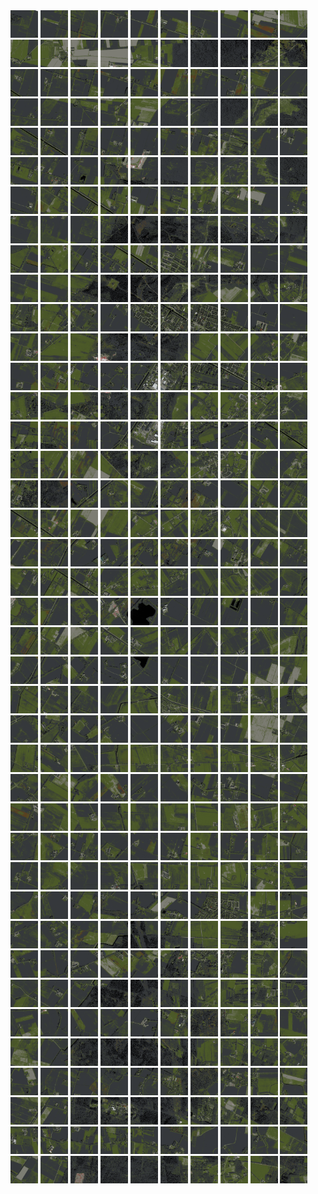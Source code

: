 <html>
<div>
<img src="https://github.com/HakkaTjakka/NL_TILE_MAP/blob/main/18/639/-1049/r.6390.-10490.png" height="44" width="44">
<img src="https://github.com/HakkaTjakka/NL_TILE_MAP/blob/main/18/639/-1049/r.6391.-10490.png" height="44" width="44">
<img src="https://github.com/HakkaTjakka/NL_TILE_MAP/blob/main/18/639/-1049/r.6392.-10490.png" height="44" width="44">
<img src="https://github.com/HakkaTjakka/NL_TILE_MAP/blob/main/18/639/-1049/r.6393.-10490.png" height="44" width="44">
<img src="https://github.com/HakkaTjakka/NL_TILE_MAP/blob/main/18/639/-1049/r.6394.-10490.png" height="44" width="44">
<img src="https://github.com/HakkaTjakka/NL_TILE_MAP/blob/main/18/639/-1049/r.6395.-10490.png" height="44" width="44">
<img src="https://github.com/HakkaTjakka/NL_TILE_MAP/blob/main/18/639/-1049/r.6396.-10490.png" height="44" width="44">
<img src="https://github.com/HakkaTjakka/NL_TILE_MAP/blob/main/18/639/-1049/r.6397.-10490.png" height="44" width="44">
<img src="https://github.com/HakkaTjakka/NL_TILE_MAP/blob/main/18/639/-1049/r.6398.-10490.png" height="44" width="44">
<img src="https://github.com/HakkaTjakka/NL_TILE_MAP/blob/main/18/639/-1049/r.6399.-10490.png" height="44" width="44">
<img src="https://github.com/HakkaTjakka/NL_TILE_MAP/blob/main/18/640/-1049/r.6400.-10490.png" height="44" width="44">
<img src="https://github.com/HakkaTjakka/NL_TILE_MAP/blob/main/18/640/-1049/r.6401.-10490.png" height="44" width="44">
<img src="https://github.com/HakkaTjakka/NL_TILE_MAP/blob/main/18/640/-1049/r.6402.-10490.png" height="44" width="44">
<img src="https://github.com/HakkaTjakka/NL_TILE_MAP/blob/main/18/640/-1049/r.6403.-10490.png" height="44" width="44">
<img src="https://github.com/HakkaTjakka/NL_TILE_MAP/blob/main/18/640/-1049/r.6404.-10490.png" height="44" width="44">
<img src="https://github.com/HakkaTjakka/NL_TILE_MAP/blob/main/18/640/-1049/r.6405.-10490.png" height="44" width="44">
<img src="https://github.com/HakkaTjakka/NL_TILE_MAP/blob/main/18/640/-1049/r.6406.-10490.png" height="44" width="44">
<img src="https://github.com/HakkaTjakka/NL_TILE_MAP/blob/main/18/640/-1049/r.6407.-10490.png" height="44" width="44">
<img src="https://github.com/HakkaTjakka/NL_TILE_MAP/blob/main/18/640/-1049/r.6408.-10490.png" height="44" width="44">
<img src="https://github.com/HakkaTjakka/NL_TILE_MAP/blob/main/18/640/-1049/r.6409.-10490.png" height="44" width="44">
<br>
<img src="https://github.com/HakkaTjakka/NL_TILE_MAP/blob/main/18/639/-1049/r.6390.-10489.png" height="44" width="44">
<img src="https://github.com/HakkaTjakka/NL_TILE_MAP/blob/main/18/639/-1049/r.6391.-10489.png" height="44" width="44">
<img src="https://github.com/HakkaTjakka/NL_TILE_MAP/blob/main/18/639/-1049/r.6392.-10489.png" height="44" width="44">
<img src="https://github.com/HakkaTjakka/NL_TILE_MAP/blob/main/18/639/-1049/r.6393.-10489.png" height="44" width="44">
<img src="https://github.com/HakkaTjakka/NL_TILE_MAP/blob/main/18/639/-1049/r.6394.-10489.png" height="44" width="44">
<img src="https://github.com/HakkaTjakka/NL_TILE_MAP/blob/main/18/639/-1049/r.6395.-10489.png" height="44" width="44">
<img src="https://github.com/HakkaTjakka/NL_TILE_MAP/blob/main/18/639/-1049/r.6396.-10489.png" height="44" width="44">
<img src="https://github.com/HakkaTjakka/NL_TILE_MAP/blob/main/18/639/-1049/r.6397.-10489.png" height="44" width="44">
<img src="https://github.com/HakkaTjakka/NL_TILE_MAP/blob/main/18/639/-1049/r.6398.-10489.png" height="44" width="44">
<img src="https://github.com/HakkaTjakka/NL_TILE_MAP/blob/main/18/639/-1049/r.6399.-10489.png" height="44" width="44">
<img src="https://github.com/HakkaTjakka/NL_TILE_MAP/blob/main/18/640/-1049/r.6400.-10489.png" height="44" width="44">
<img src="https://github.com/HakkaTjakka/NL_TILE_MAP/blob/main/18/640/-1049/r.6401.-10489.png" height="44" width="44">
<img src="https://github.com/HakkaTjakka/NL_TILE_MAP/blob/main/18/640/-1049/r.6402.-10489.png" height="44" width="44">
<img src="https://github.com/HakkaTjakka/NL_TILE_MAP/blob/main/18/640/-1049/r.6403.-10489.png" height="44" width="44">
<img src="https://github.com/HakkaTjakka/NL_TILE_MAP/blob/main/18/640/-1049/r.6404.-10489.png" height="44" width="44">
<img src="https://github.com/HakkaTjakka/NL_TILE_MAP/blob/main/18/640/-1049/r.6405.-10489.png" height="44" width="44">
<img src="https://github.com/HakkaTjakka/NL_TILE_MAP/blob/main/18/640/-1049/r.6406.-10489.png" height="44" width="44">
<img src="https://github.com/HakkaTjakka/NL_TILE_MAP/blob/main/18/640/-1049/r.6407.-10489.png" height="44" width="44">
<img src="https://github.com/HakkaTjakka/NL_TILE_MAP/blob/main/18/640/-1049/r.6408.-10489.png" height="44" width="44">
<img src="https://github.com/HakkaTjakka/NL_TILE_MAP/blob/main/18/640/-1049/r.6409.-10489.png" height="44" width="44">
<br>
<img src="https://github.com/HakkaTjakka/NL_TILE_MAP/blob/main/18/639/-1049/r.6390.-10488.png" height="44" width="44">
<img src="https://github.com/HakkaTjakka/NL_TILE_MAP/blob/main/18/639/-1049/r.6391.-10488.png" height="44" width="44">
<img src="https://github.com/HakkaTjakka/NL_TILE_MAP/blob/main/18/639/-1049/r.6392.-10488.png" height="44" width="44">
<img src="https://github.com/HakkaTjakka/NL_TILE_MAP/blob/main/18/639/-1049/r.6393.-10488.png" height="44" width="44">
<img src="https://github.com/HakkaTjakka/NL_TILE_MAP/blob/main/18/639/-1049/r.6394.-10488.png" height="44" width="44">
<img src="https://github.com/HakkaTjakka/NL_TILE_MAP/blob/main/18/639/-1049/r.6395.-10488.png" height="44" width="44">
<img src="https://github.com/HakkaTjakka/NL_TILE_MAP/blob/main/18/639/-1049/r.6396.-10488.png" height="44" width="44">
<img src="https://github.com/HakkaTjakka/NL_TILE_MAP/blob/main/18/639/-1049/r.6397.-10488.png" height="44" width="44">
<img src="https://github.com/HakkaTjakka/NL_TILE_MAP/blob/main/18/639/-1049/r.6398.-10488.png" height="44" width="44">
<img src="https://github.com/HakkaTjakka/NL_TILE_MAP/blob/main/18/639/-1049/r.6399.-10488.png" height="44" width="44">
<img src="https://github.com/HakkaTjakka/NL_TILE_MAP/blob/main/18/640/-1049/r.6400.-10488.png" height="44" width="44">
<img src="https://github.com/HakkaTjakka/NL_TILE_MAP/blob/main/18/640/-1049/r.6401.-10488.png" height="44" width="44">
<img src="https://github.com/HakkaTjakka/NL_TILE_MAP/blob/main/18/640/-1049/r.6402.-10488.png" height="44" width="44">
<img src="https://github.com/HakkaTjakka/NL_TILE_MAP/blob/main/18/640/-1049/r.6403.-10488.png" height="44" width="44">
<img src="https://github.com/HakkaTjakka/NL_TILE_MAP/blob/main/18/640/-1049/r.6404.-10488.png" height="44" width="44">
<img src="https://github.com/HakkaTjakka/NL_TILE_MAP/blob/main/18/640/-1049/r.6405.-10488.png" height="44" width="44">
<img src="https://github.com/HakkaTjakka/NL_TILE_MAP/blob/main/18/640/-1049/r.6406.-10488.png" height="44" width="44">
<img src="https://github.com/HakkaTjakka/NL_TILE_MAP/blob/main/18/640/-1049/r.6407.-10488.png" height="44" width="44">
<img src="https://github.com/HakkaTjakka/NL_TILE_MAP/blob/main/18/640/-1049/r.6408.-10488.png" height="44" width="44">
<img src="https://github.com/HakkaTjakka/NL_TILE_MAP/blob/main/18/640/-1049/r.6409.-10488.png" height="44" width="44">
<br>
<img src="https://github.com/HakkaTjakka/NL_TILE_MAP/blob/main/18/639/-1049/r.6390.-10487.png" height="44" width="44">
<img src="https://github.com/HakkaTjakka/NL_TILE_MAP/blob/main/18/639/-1049/r.6391.-10487.png" height="44" width="44">
<img src="https://github.com/HakkaTjakka/NL_TILE_MAP/blob/main/18/639/-1049/r.6392.-10487.png" height="44" width="44">
<img src="https://github.com/HakkaTjakka/NL_TILE_MAP/blob/main/18/639/-1049/r.6393.-10487.png" height="44" width="44">
<img src="https://github.com/HakkaTjakka/NL_TILE_MAP/blob/main/18/639/-1049/r.6394.-10487.png" height="44" width="44">
<img src="https://github.com/HakkaTjakka/NL_TILE_MAP/blob/main/18/639/-1049/r.6395.-10487.png" height="44" width="44">
<img src="https://github.com/HakkaTjakka/NL_TILE_MAP/blob/main/18/639/-1049/r.6396.-10487.png" height="44" width="44">
<img src="https://github.com/HakkaTjakka/NL_TILE_MAP/blob/main/18/639/-1049/r.6397.-10487.png" height="44" width="44">
<img src="https://github.com/HakkaTjakka/NL_TILE_MAP/blob/main/18/639/-1049/r.6398.-10487.png" height="44" width="44">
<img src="https://github.com/HakkaTjakka/NL_TILE_MAP/blob/main/18/639/-1049/r.6399.-10487.png" height="44" width="44">
<img src="https://github.com/HakkaTjakka/NL_TILE_MAP/blob/main/18/640/-1049/r.6400.-10487.png" height="44" width="44">
<img src="https://github.com/HakkaTjakka/NL_TILE_MAP/blob/main/18/640/-1049/r.6401.-10487.png" height="44" width="44">
<img src="https://github.com/HakkaTjakka/NL_TILE_MAP/blob/main/18/640/-1049/r.6402.-10487.png" height="44" width="44">
<img src="https://github.com/HakkaTjakka/NL_TILE_MAP/blob/main/18/640/-1049/r.6403.-10487.png" height="44" width="44">
<img src="https://github.com/HakkaTjakka/NL_TILE_MAP/blob/main/18/640/-1049/r.6404.-10487.png" height="44" width="44">
<img src="https://github.com/HakkaTjakka/NL_TILE_MAP/blob/main/18/640/-1049/r.6405.-10487.png" height="44" width="44">
<img src="https://github.com/HakkaTjakka/NL_TILE_MAP/blob/main/18/640/-1049/r.6406.-10487.png" height="44" width="44">
<img src="https://github.com/HakkaTjakka/NL_TILE_MAP/blob/main/18/640/-1049/r.6407.-10487.png" height="44" width="44">
<img src="https://github.com/HakkaTjakka/NL_TILE_MAP/blob/main/18/640/-1049/r.6408.-10487.png" height="44" width="44">
<img src="https://github.com/HakkaTjakka/NL_TILE_MAP/blob/main/18/640/-1049/r.6409.-10487.png" height="44" width="44">
<br>
<img src="https://github.com/HakkaTjakka/NL_TILE_MAP/blob/main/18/639/-1049/r.6390.-10486.png" height="44" width="44">
<img src="https://github.com/HakkaTjakka/NL_TILE_MAP/blob/main/18/639/-1049/r.6391.-10486.png" height="44" width="44">
<img src="https://github.com/HakkaTjakka/NL_TILE_MAP/blob/main/18/639/-1049/r.6392.-10486.png" height="44" width="44">
<img src="https://github.com/HakkaTjakka/NL_TILE_MAP/blob/main/18/639/-1049/r.6393.-10486.png" height="44" width="44">
<img src="https://github.com/HakkaTjakka/NL_TILE_MAP/blob/main/18/639/-1049/r.6394.-10486.png" height="44" width="44">
<img src="https://github.com/HakkaTjakka/NL_TILE_MAP/blob/main/18/639/-1049/r.6395.-10486.png" height="44" width="44">
<img src="https://github.com/HakkaTjakka/NL_TILE_MAP/blob/main/18/639/-1049/r.6396.-10486.png" height="44" width="44">
<img src="https://github.com/HakkaTjakka/NL_TILE_MAP/blob/main/18/639/-1049/r.6397.-10486.png" height="44" width="44">
<img src="https://github.com/HakkaTjakka/NL_TILE_MAP/blob/main/18/639/-1049/r.6398.-10486.png" height="44" width="44">
<img src="https://github.com/HakkaTjakka/NL_TILE_MAP/blob/main/18/639/-1049/r.6399.-10486.png" height="44" width="44">
<img src="https://github.com/HakkaTjakka/NL_TILE_MAP/blob/main/18/640/-1049/r.6400.-10486.png" height="44" width="44">
<img src="https://github.com/HakkaTjakka/NL_TILE_MAP/blob/main/18/640/-1049/r.6401.-10486.png" height="44" width="44">
<img src="https://github.com/HakkaTjakka/NL_TILE_MAP/blob/main/18/640/-1049/r.6402.-10486.png" height="44" width="44">
<img src="https://github.com/HakkaTjakka/NL_TILE_MAP/blob/main/18/640/-1049/r.6403.-10486.png" height="44" width="44">
<img src="https://github.com/HakkaTjakka/NL_TILE_MAP/blob/main/18/640/-1049/r.6404.-10486.png" height="44" width="44">
<img src="https://github.com/HakkaTjakka/NL_TILE_MAP/blob/main/18/640/-1049/r.6405.-10486.png" height="44" width="44">
<img src="https://github.com/HakkaTjakka/NL_TILE_MAP/blob/main/18/640/-1049/r.6406.-10486.png" height="44" width="44">
<img src="https://github.com/HakkaTjakka/NL_TILE_MAP/blob/main/18/640/-1049/r.6407.-10486.png" height="44" width="44">
<img src="https://github.com/HakkaTjakka/NL_TILE_MAP/blob/main/18/640/-1049/r.6408.-10486.png" height="44" width="44">
<img src="https://github.com/HakkaTjakka/NL_TILE_MAP/blob/main/18/640/-1049/r.6409.-10486.png" height="44" width="44">
<br>
<img src="https://github.com/HakkaTjakka/NL_TILE_MAP/blob/main/18/639/-1049/r.6390.-10485.png" height="44" width="44">
<img src="https://github.com/HakkaTjakka/NL_TILE_MAP/blob/main/18/639/-1049/r.6391.-10485.png" height="44" width="44">
<img src="https://github.com/HakkaTjakka/NL_TILE_MAP/blob/main/18/639/-1049/r.6392.-10485.png" height="44" width="44">
<img src="https://github.com/HakkaTjakka/NL_TILE_MAP/blob/main/18/639/-1049/r.6393.-10485.png" height="44" width="44">
<img src="https://github.com/HakkaTjakka/NL_TILE_MAP/blob/main/18/639/-1049/r.6394.-10485.png" height="44" width="44">
<img src="https://github.com/HakkaTjakka/NL_TILE_MAP/blob/main/18/639/-1049/r.6395.-10485.png" height="44" width="44">
<img src="https://github.com/HakkaTjakka/NL_TILE_MAP/blob/main/18/639/-1049/r.6396.-10485.png" height="44" width="44">
<img src="https://github.com/HakkaTjakka/NL_TILE_MAP/blob/main/18/639/-1049/r.6397.-10485.png" height="44" width="44">
<img src="https://github.com/HakkaTjakka/NL_TILE_MAP/blob/main/18/639/-1049/r.6398.-10485.png" height="44" width="44">
<img src="https://github.com/HakkaTjakka/NL_TILE_MAP/blob/main/18/639/-1049/r.6399.-10485.png" height="44" width="44">
<img src="https://github.com/HakkaTjakka/NL_TILE_MAP/blob/main/18/640/-1049/r.6400.-10485.png" height="44" width="44">
<img src="https://github.com/HakkaTjakka/NL_TILE_MAP/blob/main/18/640/-1049/r.6401.-10485.png" height="44" width="44">
<img src="https://github.com/HakkaTjakka/NL_TILE_MAP/blob/main/18/640/-1049/r.6402.-10485.png" height="44" width="44">
<img src="https://github.com/HakkaTjakka/NL_TILE_MAP/blob/main/18/640/-1049/r.6403.-10485.png" height="44" width="44">
<img src="https://github.com/HakkaTjakka/NL_TILE_MAP/blob/main/18/640/-1049/r.6404.-10485.png" height="44" width="44">
<img src="https://github.com/HakkaTjakka/NL_TILE_MAP/blob/main/18/640/-1049/r.6405.-10485.png" height="44" width="44">
<img src="https://github.com/HakkaTjakka/NL_TILE_MAP/blob/main/18/640/-1049/r.6406.-10485.png" height="44" width="44">
<img src="https://github.com/HakkaTjakka/NL_TILE_MAP/blob/main/18/640/-1049/r.6407.-10485.png" height="44" width="44">
<img src="https://github.com/HakkaTjakka/NL_TILE_MAP/blob/main/18/640/-1049/r.6408.-10485.png" height="44" width="44">
<img src="https://github.com/HakkaTjakka/NL_TILE_MAP/blob/main/18/640/-1049/r.6409.-10485.png" height="44" width="44">
<br>
<img src="https://github.com/HakkaTjakka/NL_TILE_MAP/blob/main/18/639/-1049/r.6390.-10484.png" height="44" width="44">
<img src="https://github.com/HakkaTjakka/NL_TILE_MAP/blob/main/18/639/-1049/r.6391.-10484.png" height="44" width="44">
<img src="https://github.com/HakkaTjakka/NL_TILE_MAP/blob/main/18/639/-1049/r.6392.-10484.png" height="44" width="44">
<img src="https://github.com/HakkaTjakka/NL_TILE_MAP/blob/main/18/639/-1049/r.6393.-10484.png" height="44" width="44">
<img src="https://github.com/HakkaTjakka/NL_TILE_MAP/blob/main/18/639/-1049/r.6394.-10484.png" height="44" width="44">
<img src="https://github.com/HakkaTjakka/NL_TILE_MAP/blob/main/18/639/-1049/r.6395.-10484.png" height="44" width="44">
<img src="https://github.com/HakkaTjakka/NL_TILE_MAP/blob/main/18/639/-1049/r.6396.-10484.png" height="44" width="44">
<img src="https://github.com/HakkaTjakka/NL_TILE_MAP/blob/main/18/639/-1049/r.6397.-10484.png" height="44" width="44">
<img src="https://github.com/HakkaTjakka/NL_TILE_MAP/blob/main/18/639/-1049/r.6398.-10484.png" height="44" width="44">
<img src="https://github.com/HakkaTjakka/NL_TILE_MAP/blob/main/18/639/-1049/r.6399.-10484.png" height="44" width="44">
<img src="https://github.com/HakkaTjakka/NL_TILE_MAP/blob/main/18/640/-1049/r.6400.-10484.png" height="44" width="44">
<img src="https://github.com/HakkaTjakka/NL_TILE_MAP/blob/main/18/640/-1049/r.6401.-10484.png" height="44" width="44">
<img src="https://github.com/HakkaTjakka/NL_TILE_MAP/blob/main/18/640/-1049/r.6402.-10484.png" height="44" width="44">
<img src="https://github.com/HakkaTjakka/NL_TILE_MAP/blob/main/18/640/-1049/r.6403.-10484.png" height="44" width="44">
<img src="https://github.com/HakkaTjakka/NL_TILE_MAP/blob/main/18/640/-1049/r.6404.-10484.png" height="44" width="44">
<img src="https://github.com/HakkaTjakka/NL_TILE_MAP/blob/main/18/640/-1049/r.6405.-10484.png" height="44" width="44">
<img src="https://github.com/HakkaTjakka/NL_TILE_MAP/blob/main/18/640/-1049/r.6406.-10484.png" height="44" width="44">
<img src="https://github.com/HakkaTjakka/NL_TILE_MAP/blob/main/18/640/-1049/r.6407.-10484.png" height="44" width="44">
<img src="https://github.com/HakkaTjakka/NL_TILE_MAP/blob/main/18/640/-1049/r.6408.-10484.png" height="44" width="44">
<img src="https://github.com/HakkaTjakka/NL_TILE_MAP/blob/main/18/640/-1049/r.6409.-10484.png" height="44" width="44">
<br>
<img src="https://github.com/HakkaTjakka/NL_TILE_MAP/blob/main/18/639/-1049/r.6390.-10483.png" height="44" width="44">
<img src="https://github.com/HakkaTjakka/NL_TILE_MAP/blob/main/18/639/-1049/r.6391.-10483.png" height="44" width="44">
<img src="https://github.com/HakkaTjakka/NL_TILE_MAP/blob/main/18/639/-1049/r.6392.-10483.png" height="44" width="44">
<img src="https://github.com/HakkaTjakka/NL_TILE_MAP/blob/main/18/639/-1049/r.6393.-10483.png" height="44" width="44">
<img src="https://github.com/HakkaTjakka/NL_TILE_MAP/blob/main/18/639/-1049/r.6394.-10483.png" height="44" width="44">
<img src="https://github.com/HakkaTjakka/NL_TILE_MAP/blob/main/18/639/-1049/r.6395.-10483.png" height="44" width="44">
<img src="https://github.com/HakkaTjakka/NL_TILE_MAP/blob/main/18/639/-1049/r.6396.-10483.png" height="44" width="44">
<img src="https://github.com/HakkaTjakka/NL_TILE_MAP/blob/main/18/639/-1049/r.6397.-10483.png" height="44" width="44">
<img src="https://github.com/HakkaTjakka/NL_TILE_MAP/blob/main/18/639/-1049/r.6398.-10483.png" height="44" width="44">
<img src="https://github.com/HakkaTjakka/NL_TILE_MAP/blob/main/18/639/-1049/r.6399.-10483.png" height="44" width="44">
<img src="https://github.com/HakkaTjakka/NL_TILE_MAP/blob/main/18/640/-1049/r.6400.-10483.png" height="44" width="44">
<img src="https://github.com/HakkaTjakka/NL_TILE_MAP/blob/main/18/640/-1049/r.6401.-10483.png" height="44" width="44">
<img src="https://github.com/HakkaTjakka/NL_TILE_MAP/blob/main/18/640/-1049/r.6402.-10483.png" height="44" width="44">
<img src="https://github.com/HakkaTjakka/NL_TILE_MAP/blob/main/18/640/-1049/r.6403.-10483.png" height="44" width="44">
<img src="https://github.com/HakkaTjakka/NL_TILE_MAP/blob/main/18/640/-1049/r.6404.-10483.png" height="44" width="44">
<img src="https://github.com/HakkaTjakka/NL_TILE_MAP/blob/main/18/640/-1049/r.6405.-10483.png" height="44" width="44">
<img src="https://github.com/HakkaTjakka/NL_TILE_MAP/blob/main/18/640/-1049/r.6406.-10483.png" height="44" width="44">
<img src="https://github.com/HakkaTjakka/NL_TILE_MAP/blob/main/18/640/-1049/r.6407.-10483.png" height="44" width="44">
<img src="https://github.com/HakkaTjakka/NL_TILE_MAP/blob/main/18/640/-1049/r.6408.-10483.png" height="44" width="44">
<img src="https://github.com/HakkaTjakka/NL_TILE_MAP/blob/main/18/640/-1049/r.6409.-10483.png" height="44" width="44">
<br>
<img src="https://github.com/HakkaTjakka/NL_TILE_MAP/blob/main/18/639/-1049/r.6390.-10482.png" height="44" width="44">
<img src="https://github.com/HakkaTjakka/NL_TILE_MAP/blob/main/18/639/-1049/r.6391.-10482.png" height="44" width="44">
<img src="https://github.com/HakkaTjakka/NL_TILE_MAP/blob/main/18/639/-1049/r.6392.-10482.png" height="44" width="44">
<img src="https://github.com/HakkaTjakka/NL_TILE_MAP/blob/main/18/639/-1049/r.6393.-10482.png" height="44" width="44">
<img src="https://github.com/HakkaTjakka/NL_TILE_MAP/blob/main/18/639/-1049/r.6394.-10482.png" height="44" width="44">
<img src="https://github.com/HakkaTjakka/NL_TILE_MAP/blob/main/18/639/-1049/r.6395.-10482.png" height="44" width="44">
<img src="https://github.com/HakkaTjakka/NL_TILE_MAP/blob/main/18/639/-1049/r.6396.-10482.png" height="44" width="44">
<img src="https://github.com/HakkaTjakka/NL_TILE_MAP/blob/main/18/639/-1049/r.6397.-10482.png" height="44" width="44">
<img src="https://github.com/HakkaTjakka/NL_TILE_MAP/blob/main/18/639/-1049/r.6398.-10482.png" height="44" width="44">
<img src="https://github.com/HakkaTjakka/NL_TILE_MAP/blob/main/18/639/-1049/r.6399.-10482.png" height="44" width="44">
<img src="https://github.com/HakkaTjakka/NL_TILE_MAP/blob/main/18/640/-1049/r.6400.-10482.png" height="44" width="44">
<img src="https://github.com/HakkaTjakka/NL_TILE_MAP/blob/main/18/640/-1049/r.6401.-10482.png" height="44" width="44">
<img src="https://github.com/HakkaTjakka/NL_TILE_MAP/blob/main/18/640/-1049/r.6402.-10482.png" height="44" width="44">
<img src="https://github.com/HakkaTjakka/NL_TILE_MAP/blob/main/18/640/-1049/r.6403.-10482.png" height="44" width="44">
<img src="https://github.com/HakkaTjakka/NL_TILE_MAP/blob/main/18/640/-1049/r.6404.-10482.png" height="44" width="44">
<img src="https://github.com/HakkaTjakka/NL_TILE_MAP/blob/main/18/640/-1049/r.6405.-10482.png" height="44" width="44">
<img src="https://github.com/HakkaTjakka/NL_TILE_MAP/blob/main/18/640/-1049/r.6406.-10482.png" height="44" width="44">
<img src="https://github.com/HakkaTjakka/NL_TILE_MAP/blob/main/18/640/-1049/r.6407.-10482.png" height="44" width="44">
<img src="https://github.com/HakkaTjakka/NL_TILE_MAP/blob/main/18/640/-1049/r.6408.-10482.png" height="44" width="44">
<img src="https://github.com/HakkaTjakka/NL_TILE_MAP/blob/main/18/640/-1049/r.6409.-10482.png" height="44" width="44">
<br>
<img src="https://github.com/HakkaTjakka/NL_TILE_MAP/blob/main/18/639/-1049/r.6390.-10481.png" height="44" width="44">
<img src="https://github.com/HakkaTjakka/NL_TILE_MAP/blob/main/18/639/-1049/r.6391.-10481.png" height="44" width="44">
<img src="https://github.com/HakkaTjakka/NL_TILE_MAP/blob/main/18/639/-1049/r.6392.-10481.png" height="44" width="44">
<img src="https://github.com/HakkaTjakka/NL_TILE_MAP/blob/main/18/639/-1049/r.6393.-10481.png" height="44" width="44">
<img src="https://github.com/HakkaTjakka/NL_TILE_MAP/blob/main/18/639/-1049/r.6394.-10481.png" height="44" width="44">
<img src="https://github.com/HakkaTjakka/NL_TILE_MAP/blob/main/18/639/-1049/r.6395.-10481.png" height="44" width="44">
<img src="https://github.com/HakkaTjakka/NL_TILE_MAP/blob/main/18/639/-1049/r.6396.-10481.png" height="44" width="44">
<img src="https://github.com/HakkaTjakka/NL_TILE_MAP/blob/main/18/639/-1049/r.6397.-10481.png" height="44" width="44">
<img src="https://github.com/HakkaTjakka/NL_TILE_MAP/blob/main/18/639/-1049/r.6398.-10481.png" height="44" width="44">
<img src="https://github.com/HakkaTjakka/NL_TILE_MAP/blob/main/18/639/-1049/r.6399.-10481.png" height="44" width="44">
<img src="https://github.com/HakkaTjakka/NL_TILE_MAP/blob/main/18/640/-1049/r.6400.-10481.png" height="44" width="44">
<img src="https://github.com/HakkaTjakka/NL_TILE_MAP/blob/main/18/640/-1049/r.6401.-10481.png" height="44" width="44">
<img src="https://github.com/HakkaTjakka/NL_TILE_MAP/blob/main/18/640/-1049/r.6402.-10481.png" height="44" width="44">
<img src="https://github.com/HakkaTjakka/NL_TILE_MAP/blob/main/18/640/-1049/r.6403.-10481.png" height="44" width="44">
<img src="https://github.com/HakkaTjakka/NL_TILE_MAP/blob/main/18/640/-1049/r.6404.-10481.png" height="44" width="44">
<img src="https://github.com/HakkaTjakka/NL_TILE_MAP/blob/main/18/640/-1049/r.6405.-10481.png" height="44" width="44">
<img src="https://github.com/HakkaTjakka/NL_TILE_MAP/blob/main/18/640/-1049/r.6406.-10481.png" height="44" width="44">
<img src="https://github.com/HakkaTjakka/NL_TILE_MAP/blob/main/18/640/-1049/r.6407.-10481.png" height="44" width="44">
<img src="https://github.com/HakkaTjakka/NL_TILE_MAP/blob/main/18/640/-1049/r.6408.-10481.png" height="44" width="44">
<img src="https://github.com/HakkaTjakka/NL_TILE_MAP/blob/main/18/640/-1049/r.6409.-10481.png" height="44" width="44">
<br>
<img src="https://github.com/HakkaTjakka/NL_TILE_MAP/blob/main/18/639/-1048/r.6390.-10480.png" height="44" width="44">
<img src="https://github.com/HakkaTjakka/NL_TILE_MAP/blob/main/18/639/-1048/r.6391.-10480.png" height="44" width="44">
<img src="https://github.com/HakkaTjakka/NL_TILE_MAP/blob/main/18/639/-1048/r.6392.-10480.png" height="44" width="44">
<img src="https://github.com/HakkaTjakka/NL_TILE_MAP/blob/main/18/639/-1048/r.6393.-10480.png" height="44" width="44">
<img src="https://github.com/HakkaTjakka/NL_TILE_MAP/blob/main/18/639/-1048/r.6394.-10480.png" height="44" width="44">
<img src="https://github.com/HakkaTjakka/NL_TILE_MAP/blob/main/18/639/-1048/r.6395.-10480.png" height="44" width="44">
<img src="https://github.com/HakkaTjakka/NL_TILE_MAP/blob/main/18/639/-1048/r.6396.-10480.png" height="44" width="44">
<img src="https://github.com/HakkaTjakka/NL_TILE_MAP/blob/main/18/639/-1048/r.6397.-10480.png" height="44" width="44">
<img src="https://github.com/HakkaTjakka/NL_TILE_MAP/blob/main/18/639/-1048/r.6398.-10480.png" height="44" width="44">
<img src="https://github.com/HakkaTjakka/NL_TILE_MAP/blob/main/18/639/-1048/r.6399.-10480.png" height="44" width="44">
<img src="https://github.com/HakkaTjakka/NL_TILE_MAP/blob/main/18/640/-1048/r.6400.-10480.png" height="44" width="44">
<img src="https://github.com/HakkaTjakka/NL_TILE_MAP/blob/main/18/640/-1048/r.6401.-10480.png" height="44" width="44">
<img src="https://github.com/HakkaTjakka/NL_TILE_MAP/blob/main/18/640/-1048/r.6402.-10480.png" height="44" width="44">
<img src="https://github.com/HakkaTjakka/NL_TILE_MAP/blob/main/18/640/-1048/r.6403.-10480.png" height="44" width="44">
<img src="https://github.com/HakkaTjakka/NL_TILE_MAP/blob/main/18/640/-1048/r.6404.-10480.png" height="44" width="44">
<img src="https://github.com/HakkaTjakka/NL_TILE_MAP/blob/main/18/640/-1048/r.6405.-10480.png" height="44" width="44">
<img src="https://github.com/HakkaTjakka/NL_TILE_MAP/blob/main/18/640/-1048/r.6406.-10480.png" height="44" width="44">
<img src="https://github.com/HakkaTjakka/NL_TILE_MAP/blob/main/18/640/-1048/r.6407.-10480.png" height="44" width="44">
<img src="https://github.com/HakkaTjakka/NL_TILE_MAP/blob/main/18/640/-1048/r.6408.-10480.png" height="44" width="44">
<img src="https://github.com/HakkaTjakka/NL_TILE_MAP/blob/main/18/640/-1048/r.6409.-10480.png" height="44" width="44">
<br>
<img src="https://github.com/HakkaTjakka/NL_TILE_MAP/blob/main/18/639/-1048/r.6390.-10479.png" height="44" width="44">
<img src="https://github.com/HakkaTjakka/NL_TILE_MAP/blob/main/18/639/-1048/r.6391.-10479.png" height="44" width="44">
<img src="https://github.com/HakkaTjakka/NL_TILE_MAP/blob/main/18/639/-1048/r.6392.-10479.png" height="44" width="44">
<img src="https://github.com/HakkaTjakka/NL_TILE_MAP/blob/main/18/639/-1048/r.6393.-10479.png" height="44" width="44">
<img src="https://github.com/HakkaTjakka/NL_TILE_MAP/blob/main/18/639/-1048/r.6394.-10479.png" height="44" width="44">
<img src="https://github.com/HakkaTjakka/NL_TILE_MAP/blob/main/18/639/-1048/r.6395.-10479.png" height="44" width="44">
<img src="https://github.com/HakkaTjakka/NL_TILE_MAP/blob/main/18/639/-1048/r.6396.-10479.png" height="44" width="44">
<img src="https://github.com/HakkaTjakka/NL_TILE_MAP/blob/main/18/639/-1048/r.6397.-10479.png" height="44" width="44">
<img src="https://github.com/HakkaTjakka/NL_TILE_MAP/blob/main/18/639/-1048/r.6398.-10479.png" height="44" width="44">
<img src="https://github.com/HakkaTjakka/NL_TILE_MAP/blob/main/18/639/-1048/r.6399.-10479.png" height="44" width="44">
<img src="https://github.com/HakkaTjakka/NL_TILE_MAP/blob/main/18/640/-1048/r.6400.-10479.png" height="44" width="44">
<img src="https://github.com/HakkaTjakka/NL_TILE_MAP/blob/main/18/640/-1048/r.6401.-10479.png" height="44" width="44">
<img src="https://github.com/HakkaTjakka/NL_TILE_MAP/blob/main/18/640/-1048/r.6402.-10479.png" height="44" width="44">
<img src="https://github.com/HakkaTjakka/NL_TILE_MAP/blob/main/18/640/-1048/r.6403.-10479.png" height="44" width="44">
<img src="https://github.com/HakkaTjakka/NL_TILE_MAP/blob/main/18/640/-1048/r.6404.-10479.png" height="44" width="44">
<img src="https://github.com/HakkaTjakka/NL_TILE_MAP/blob/main/18/640/-1048/r.6405.-10479.png" height="44" width="44">
<img src="https://github.com/HakkaTjakka/NL_TILE_MAP/blob/main/18/640/-1048/r.6406.-10479.png" height="44" width="44">
<img src="https://github.com/HakkaTjakka/NL_TILE_MAP/blob/main/18/640/-1048/r.6407.-10479.png" height="44" width="44">
<img src="https://github.com/HakkaTjakka/NL_TILE_MAP/blob/main/18/640/-1048/r.6408.-10479.png" height="44" width="44">
<img src="https://github.com/HakkaTjakka/NL_TILE_MAP/blob/main/18/640/-1048/r.6409.-10479.png" height="44" width="44">
<br>
<img src="https://github.com/HakkaTjakka/NL_TILE_MAP/blob/main/18/639/-1048/r.6390.-10478.png" height="44" width="44">
<img src="https://github.com/HakkaTjakka/NL_TILE_MAP/blob/main/18/639/-1048/r.6391.-10478.png" height="44" width="44">
<img src="https://github.com/HakkaTjakka/NL_TILE_MAP/blob/main/18/639/-1048/r.6392.-10478.png" height="44" width="44">
<img src="https://github.com/HakkaTjakka/NL_TILE_MAP/blob/main/18/639/-1048/r.6393.-10478.png" height="44" width="44">
<img src="https://github.com/HakkaTjakka/NL_TILE_MAP/blob/main/18/639/-1048/r.6394.-10478.png" height="44" width="44">
<img src="https://github.com/HakkaTjakka/NL_TILE_MAP/blob/main/18/639/-1048/r.6395.-10478.png" height="44" width="44">
<img src="https://github.com/HakkaTjakka/NL_TILE_MAP/blob/main/18/639/-1048/r.6396.-10478.png" height="44" width="44">
<img src="https://github.com/HakkaTjakka/NL_TILE_MAP/blob/main/18/639/-1048/r.6397.-10478.png" height="44" width="44">
<img src="https://github.com/HakkaTjakka/NL_TILE_MAP/blob/main/18/639/-1048/r.6398.-10478.png" height="44" width="44">
<img src="https://github.com/HakkaTjakka/NL_TILE_MAP/blob/main/18/639/-1048/r.6399.-10478.png" height="44" width="44">
<img src="https://github.com/HakkaTjakka/NL_TILE_MAP/blob/main/18/640/-1048/r.6400.-10478.png" height="44" width="44">
<img src="https://github.com/HakkaTjakka/NL_TILE_MAP/blob/main/18/640/-1048/r.6401.-10478.png" height="44" width="44">
<img src="https://github.com/HakkaTjakka/NL_TILE_MAP/blob/main/18/640/-1048/r.6402.-10478.png" height="44" width="44">
<img src="https://github.com/HakkaTjakka/NL_TILE_MAP/blob/main/18/640/-1048/r.6403.-10478.png" height="44" width="44">
<img src="https://github.com/HakkaTjakka/NL_TILE_MAP/blob/main/18/640/-1048/r.6404.-10478.png" height="44" width="44">
<img src="https://github.com/HakkaTjakka/NL_TILE_MAP/blob/main/18/640/-1048/r.6405.-10478.png" height="44" width="44">
<img src="https://github.com/HakkaTjakka/NL_TILE_MAP/blob/main/18/640/-1048/r.6406.-10478.png" height="44" width="44">
<img src="https://github.com/HakkaTjakka/NL_TILE_MAP/blob/main/18/640/-1048/r.6407.-10478.png" height="44" width="44">
<img src="https://github.com/HakkaTjakka/NL_TILE_MAP/blob/main/18/640/-1048/r.6408.-10478.png" height="44" width="44">
<img src="https://github.com/HakkaTjakka/NL_TILE_MAP/blob/main/18/640/-1048/r.6409.-10478.png" height="44" width="44">
<br>
<img src="https://github.com/HakkaTjakka/NL_TILE_MAP/blob/main/18/639/-1048/r.6390.-10477.png" height="44" width="44">
<img src="https://github.com/HakkaTjakka/NL_TILE_MAP/blob/main/18/639/-1048/r.6391.-10477.png" height="44" width="44">
<img src="https://github.com/HakkaTjakka/NL_TILE_MAP/blob/main/18/639/-1048/r.6392.-10477.png" height="44" width="44">
<img src="https://github.com/HakkaTjakka/NL_TILE_MAP/blob/main/18/639/-1048/r.6393.-10477.png" height="44" width="44">
<img src="https://github.com/HakkaTjakka/NL_TILE_MAP/blob/main/18/639/-1048/r.6394.-10477.png" height="44" width="44">
<img src="https://github.com/HakkaTjakka/NL_TILE_MAP/blob/main/18/639/-1048/r.6395.-10477.png" height="44" width="44">
<img src="https://github.com/HakkaTjakka/NL_TILE_MAP/blob/main/18/639/-1048/r.6396.-10477.png" height="44" width="44">
<img src="https://github.com/HakkaTjakka/NL_TILE_MAP/blob/main/18/639/-1048/r.6397.-10477.png" height="44" width="44">
<img src="https://github.com/HakkaTjakka/NL_TILE_MAP/blob/main/18/639/-1048/r.6398.-10477.png" height="44" width="44">
<img src="https://github.com/HakkaTjakka/NL_TILE_MAP/blob/main/18/639/-1048/r.6399.-10477.png" height="44" width="44">
<img src="https://github.com/HakkaTjakka/NL_TILE_MAP/blob/main/18/640/-1048/r.6400.-10477.png" height="44" width="44">
<img src="https://github.com/HakkaTjakka/NL_TILE_MAP/blob/main/18/640/-1048/r.6401.-10477.png" height="44" width="44">
<img src="https://github.com/HakkaTjakka/NL_TILE_MAP/blob/main/18/640/-1048/r.6402.-10477.png" height="44" width="44">
<img src="https://github.com/HakkaTjakka/NL_TILE_MAP/blob/main/18/640/-1048/r.6403.-10477.png" height="44" width="44">
<img src="https://github.com/HakkaTjakka/NL_TILE_MAP/blob/main/18/640/-1048/r.6404.-10477.png" height="44" width="44">
<img src="https://github.com/HakkaTjakka/NL_TILE_MAP/blob/main/18/640/-1048/r.6405.-10477.png" height="44" width="44">
<img src="https://github.com/HakkaTjakka/NL_TILE_MAP/blob/main/18/640/-1048/r.6406.-10477.png" height="44" width="44">
<img src="https://github.com/HakkaTjakka/NL_TILE_MAP/blob/main/18/640/-1048/r.6407.-10477.png" height="44" width="44">
<img src="https://github.com/HakkaTjakka/NL_TILE_MAP/blob/main/18/640/-1048/r.6408.-10477.png" height="44" width="44">
<img src="https://github.com/HakkaTjakka/NL_TILE_MAP/blob/main/18/640/-1048/r.6409.-10477.png" height="44" width="44">
<br>
<img src="https://github.com/HakkaTjakka/NL_TILE_MAP/blob/main/18/639/-1048/r.6390.-10476.png" height="44" width="44">
<img src="https://github.com/HakkaTjakka/NL_TILE_MAP/blob/main/18/639/-1048/r.6391.-10476.png" height="44" width="44">
<img src="https://github.com/HakkaTjakka/NL_TILE_MAP/blob/main/18/639/-1048/r.6392.-10476.png" height="44" width="44">
<img src="https://github.com/HakkaTjakka/NL_TILE_MAP/blob/main/18/639/-1048/r.6393.-10476.png" height="44" width="44">
<img src="https://github.com/HakkaTjakka/NL_TILE_MAP/blob/main/18/639/-1048/r.6394.-10476.png" height="44" width="44">
<img src="https://github.com/HakkaTjakka/NL_TILE_MAP/blob/main/18/639/-1048/r.6395.-10476.png" height="44" width="44">
<img src="https://github.com/HakkaTjakka/NL_TILE_MAP/blob/main/18/639/-1048/r.6396.-10476.png" height="44" width="44">
<img src="https://github.com/HakkaTjakka/NL_TILE_MAP/blob/main/18/639/-1048/r.6397.-10476.png" height="44" width="44">
<img src="https://github.com/HakkaTjakka/NL_TILE_MAP/blob/main/18/639/-1048/r.6398.-10476.png" height="44" width="44">
<img src="https://github.com/HakkaTjakka/NL_TILE_MAP/blob/main/18/639/-1048/r.6399.-10476.png" height="44" width="44">
<img src="https://github.com/HakkaTjakka/NL_TILE_MAP/blob/main/18/640/-1048/r.6400.-10476.png" height="44" width="44">
<img src="https://github.com/HakkaTjakka/NL_TILE_MAP/blob/main/18/640/-1048/r.6401.-10476.png" height="44" width="44">
<img src="https://github.com/HakkaTjakka/NL_TILE_MAP/blob/main/18/640/-1048/r.6402.-10476.png" height="44" width="44">
<img src="https://github.com/HakkaTjakka/NL_TILE_MAP/blob/main/18/640/-1048/r.6403.-10476.png" height="44" width="44">
<img src="https://github.com/HakkaTjakka/NL_TILE_MAP/blob/main/18/640/-1048/r.6404.-10476.png" height="44" width="44">
<img src="https://github.com/HakkaTjakka/NL_TILE_MAP/blob/main/18/640/-1048/r.6405.-10476.png" height="44" width="44">
<img src="https://github.com/HakkaTjakka/NL_TILE_MAP/blob/main/18/640/-1048/r.6406.-10476.png" height="44" width="44">
<img src="https://github.com/HakkaTjakka/NL_TILE_MAP/blob/main/18/640/-1048/r.6407.-10476.png" height="44" width="44">
<img src="https://github.com/HakkaTjakka/NL_TILE_MAP/blob/main/18/640/-1048/r.6408.-10476.png" height="44" width="44">
<img src="https://github.com/HakkaTjakka/NL_TILE_MAP/blob/main/18/640/-1048/r.6409.-10476.png" height="44" width="44">
<br>
<img src="https://github.com/HakkaTjakka/NL_TILE_MAP/blob/main/18/639/-1048/r.6390.-10475.png" height="44" width="44">
<img src="https://github.com/HakkaTjakka/NL_TILE_MAP/blob/main/18/639/-1048/r.6391.-10475.png" height="44" width="44">
<img src="https://github.com/HakkaTjakka/NL_TILE_MAP/blob/main/18/639/-1048/r.6392.-10475.png" height="44" width="44">
<img src="https://github.com/HakkaTjakka/NL_TILE_MAP/blob/main/18/639/-1048/r.6393.-10475.png" height="44" width="44">
<img src="https://github.com/HakkaTjakka/NL_TILE_MAP/blob/main/18/639/-1048/r.6394.-10475.png" height="44" width="44">
<img src="https://github.com/HakkaTjakka/NL_TILE_MAP/blob/main/18/639/-1048/r.6395.-10475.png" height="44" width="44">
<img src="https://github.com/HakkaTjakka/NL_TILE_MAP/blob/main/18/639/-1048/r.6396.-10475.png" height="44" width="44">
<img src="https://github.com/HakkaTjakka/NL_TILE_MAP/blob/main/18/639/-1048/r.6397.-10475.png" height="44" width="44">
<img src="https://github.com/HakkaTjakka/NL_TILE_MAP/blob/main/18/639/-1048/r.6398.-10475.png" height="44" width="44">
<img src="https://github.com/HakkaTjakka/NL_TILE_MAP/blob/main/18/639/-1048/r.6399.-10475.png" height="44" width="44">
<img src="https://github.com/HakkaTjakka/NL_TILE_MAP/blob/main/18/640/-1048/r.6400.-10475.png" height="44" width="44">
<img src="https://github.com/HakkaTjakka/NL_TILE_MAP/blob/main/18/640/-1048/r.6401.-10475.png" height="44" width="44">
<img src="https://github.com/HakkaTjakka/NL_TILE_MAP/blob/main/18/640/-1048/r.6402.-10475.png" height="44" width="44">
<img src="https://github.com/HakkaTjakka/NL_TILE_MAP/blob/main/18/640/-1048/r.6403.-10475.png" height="44" width="44">
<img src="https://github.com/HakkaTjakka/NL_TILE_MAP/blob/main/18/640/-1048/r.6404.-10475.png" height="44" width="44">
<img src="https://github.com/HakkaTjakka/NL_TILE_MAP/blob/main/18/640/-1048/r.6405.-10475.png" height="44" width="44">
<img src="https://github.com/HakkaTjakka/NL_TILE_MAP/blob/main/18/640/-1048/r.6406.-10475.png" height="44" width="44">
<img src="https://github.com/HakkaTjakka/NL_TILE_MAP/blob/main/18/640/-1048/r.6407.-10475.png" height="44" width="44">
<img src="https://github.com/HakkaTjakka/NL_TILE_MAP/blob/main/18/640/-1048/r.6408.-10475.png" height="44" width="44">
<img src="https://github.com/HakkaTjakka/NL_TILE_MAP/blob/main/18/640/-1048/r.6409.-10475.png" height="44" width="44">
<br>
<img src="https://github.com/HakkaTjakka/NL_TILE_MAP/blob/main/18/639/-1048/r.6390.-10474.png" height="44" width="44">
<img src="https://github.com/HakkaTjakka/NL_TILE_MAP/blob/main/18/639/-1048/r.6391.-10474.png" height="44" width="44">
<img src="https://github.com/HakkaTjakka/NL_TILE_MAP/blob/main/18/639/-1048/r.6392.-10474.png" height="44" width="44">
<img src="https://github.com/HakkaTjakka/NL_TILE_MAP/blob/main/18/639/-1048/r.6393.-10474.png" height="44" width="44">
<img src="https://github.com/HakkaTjakka/NL_TILE_MAP/blob/main/18/639/-1048/r.6394.-10474.png" height="44" width="44">
<img src="https://github.com/HakkaTjakka/NL_TILE_MAP/blob/main/18/639/-1048/r.6395.-10474.png" height="44" width="44">
<img src="https://github.com/HakkaTjakka/NL_TILE_MAP/blob/main/18/639/-1048/r.6396.-10474.png" height="44" width="44">
<img src="https://github.com/HakkaTjakka/NL_TILE_MAP/blob/main/18/639/-1048/r.6397.-10474.png" height="44" width="44">
<img src="https://github.com/HakkaTjakka/NL_TILE_MAP/blob/main/18/639/-1048/r.6398.-10474.png" height="44" width="44">
<img src="https://github.com/HakkaTjakka/NL_TILE_MAP/blob/main/18/639/-1048/r.6399.-10474.png" height="44" width="44">
<img src="https://github.com/HakkaTjakka/NL_TILE_MAP/blob/main/18/640/-1048/r.6400.-10474.png" height="44" width="44">
<img src="https://github.com/HakkaTjakka/NL_TILE_MAP/blob/main/18/640/-1048/r.6401.-10474.png" height="44" width="44">
<img src="https://github.com/HakkaTjakka/NL_TILE_MAP/blob/main/18/640/-1048/r.6402.-10474.png" height="44" width="44">
<img src="https://github.com/HakkaTjakka/NL_TILE_MAP/blob/main/18/640/-1048/r.6403.-10474.png" height="44" width="44">
<img src="https://github.com/HakkaTjakka/NL_TILE_MAP/blob/main/18/640/-1048/r.6404.-10474.png" height="44" width="44">
<img src="https://github.com/HakkaTjakka/NL_TILE_MAP/blob/main/18/640/-1048/r.6405.-10474.png" height="44" width="44">
<img src="https://github.com/HakkaTjakka/NL_TILE_MAP/blob/main/18/640/-1048/r.6406.-10474.png" height="44" width="44">
<img src="https://github.com/HakkaTjakka/NL_TILE_MAP/blob/main/18/640/-1048/r.6407.-10474.png" height="44" width="44">
<img src="https://github.com/HakkaTjakka/NL_TILE_MAP/blob/main/18/640/-1048/r.6408.-10474.png" height="44" width="44">
<img src="https://github.com/HakkaTjakka/NL_TILE_MAP/blob/main/18/640/-1048/r.6409.-10474.png" height="44" width="44">
<br>
<img src="https://github.com/HakkaTjakka/NL_TILE_MAP/blob/main/18/639/-1048/r.6390.-10473.png" height="44" width="44">
<img src="https://github.com/HakkaTjakka/NL_TILE_MAP/blob/main/18/639/-1048/r.6391.-10473.png" height="44" width="44">
<img src="https://github.com/HakkaTjakka/NL_TILE_MAP/blob/main/18/639/-1048/r.6392.-10473.png" height="44" width="44">
<img src="https://github.com/HakkaTjakka/NL_TILE_MAP/blob/main/18/639/-1048/r.6393.-10473.png" height="44" width="44">
<img src="https://github.com/HakkaTjakka/NL_TILE_MAP/blob/main/18/639/-1048/r.6394.-10473.png" height="44" width="44">
<img src="https://github.com/HakkaTjakka/NL_TILE_MAP/blob/main/18/639/-1048/r.6395.-10473.png" height="44" width="44">
<img src="https://github.com/HakkaTjakka/NL_TILE_MAP/blob/main/18/639/-1048/r.6396.-10473.png" height="44" width="44">
<img src="https://github.com/HakkaTjakka/NL_TILE_MAP/blob/main/18/639/-1048/r.6397.-10473.png" height="44" width="44">
<img src="https://github.com/HakkaTjakka/NL_TILE_MAP/blob/main/18/639/-1048/r.6398.-10473.png" height="44" width="44">
<img src="https://github.com/HakkaTjakka/NL_TILE_MAP/blob/main/18/639/-1048/r.6399.-10473.png" height="44" width="44">
<img src="https://github.com/HakkaTjakka/NL_TILE_MAP/blob/main/18/640/-1048/r.6400.-10473.png" height="44" width="44">
<img src="https://github.com/HakkaTjakka/NL_TILE_MAP/blob/main/18/640/-1048/r.6401.-10473.png" height="44" width="44">
<img src="https://github.com/HakkaTjakka/NL_TILE_MAP/blob/main/18/640/-1048/r.6402.-10473.png" height="44" width="44">
<img src="https://github.com/HakkaTjakka/NL_TILE_MAP/blob/main/18/640/-1048/r.6403.-10473.png" height="44" width="44">
<img src="https://github.com/HakkaTjakka/NL_TILE_MAP/blob/main/18/640/-1048/r.6404.-10473.png" height="44" width="44">
<img src="https://github.com/HakkaTjakka/NL_TILE_MAP/blob/main/18/640/-1048/r.6405.-10473.png" height="44" width="44">
<img src="https://github.com/HakkaTjakka/NL_TILE_MAP/blob/main/18/640/-1048/r.6406.-10473.png" height="44" width="44">
<img src="https://github.com/HakkaTjakka/NL_TILE_MAP/blob/main/18/640/-1048/r.6407.-10473.png" height="44" width="44">
<img src="https://github.com/HakkaTjakka/NL_TILE_MAP/blob/main/18/640/-1048/r.6408.-10473.png" height="44" width="44">
<img src="https://github.com/HakkaTjakka/NL_TILE_MAP/blob/main/18/640/-1048/r.6409.-10473.png" height="44" width="44">
<br>
<img src="https://github.com/HakkaTjakka/NL_TILE_MAP/blob/main/18/639/-1048/r.6390.-10472.png" height="44" width="44">
<img src="https://github.com/HakkaTjakka/NL_TILE_MAP/blob/main/18/639/-1048/r.6391.-10472.png" height="44" width="44">
<img src="https://github.com/HakkaTjakka/NL_TILE_MAP/blob/main/18/639/-1048/r.6392.-10472.png" height="44" width="44">
<img src="https://github.com/HakkaTjakka/NL_TILE_MAP/blob/main/18/639/-1048/r.6393.-10472.png" height="44" width="44">
<img src="https://github.com/HakkaTjakka/NL_TILE_MAP/blob/main/18/639/-1048/r.6394.-10472.png" height="44" width="44">
<img src="https://github.com/HakkaTjakka/NL_TILE_MAP/blob/main/18/639/-1048/r.6395.-10472.png" height="44" width="44">
<img src="https://github.com/HakkaTjakka/NL_TILE_MAP/blob/main/18/639/-1048/r.6396.-10472.png" height="44" width="44">
<img src="https://github.com/HakkaTjakka/NL_TILE_MAP/blob/main/18/639/-1048/r.6397.-10472.png" height="44" width="44">
<img src="https://github.com/HakkaTjakka/NL_TILE_MAP/blob/main/18/639/-1048/r.6398.-10472.png" height="44" width="44">
<img src="https://github.com/HakkaTjakka/NL_TILE_MAP/blob/main/18/639/-1048/r.6399.-10472.png" height="44" width="44">
<img src="https://github.com/HakkaTjakka/NL_TILE_MAP/blob/main/18/640/-1048/r.6400.-10472.png" height="44" width="44">
<img src="https://github.com/HakkaTjakka/NL_TILE_MAP/blob/main/18/640/-1048/r.6401.-10472.png" height="44" width="44">
<img src="https://github.com/HakkaTjakka/NL_TILE_MAP/blob/main/18/640/-1048/r.6402.-10472.png" height="44" width="44">
<img src="https://github.com/HakkaTjakka/NL_TILE_MAP/blob/main/18/640/-1048/r.6403.-10472.png" height="44" width="44">
<img src="https://github.com/HakkaTjakka/NL_TILE_MAP/blob/main/18/640/-1048/r.6404.-10472.png" height="44" width="44">
<img src="https://github.com/HakkaTjakka/NL_TILE_MAP/blob/main/18/640/-1048/r.6405.-10472.png" height="44" width="44">
<img src="https://github.com/HakkaTjakka/NL_TILE_MAP/blob/main/18/640/-1048/r.6406.-10472.png" height="44" width="44">
<img src="https://github.com/HakkaTjakka/NL_TILE_MAP/blob/main/18/640/-1048/r.6407.-10472.png" height="44" width="44">
<img src="https://github.com/HakkaTjakka/NL_TILE_MAP/blob/main/18/640/-1048/r.6408.-10472.png" height="44" width="44">
<img src="https://github.com/HakkaTjakka/NL_TILE_MAP/blob/main/18/640/-1048/r.6409.-10472.png" height="44" width="44">
<br>
<img src="https://github.com/HakkaTjakka/NL_TILE_MAP/blob/main/18/639/-1048/r.6390.-10471.png" height="44" width="44">
<img src="https://github.com/HakkaTjakka/NL_TILE_MAP/blob/main/18/639/-1048/r.6391.-10471.png" height="44" width="44">
<img src="https://github.com/HakkaTjakka/NL_TILE_MAP/blob/main/18/639/-1048/r.6392.-10471.png" height="44" width="44">
<img src="https://github.com/HakkaTjakka/NL_TILE_MAP/blob/main/18/639/-1048/r.6393.-10471.png" height="44" width="44">
<img src="https://github.com/HakkaTjakka/NL_TILE_MAP/blob/main/18/639/-1048/r.6394.-10471.png" height="44" width="44">
<img src="https://github.com/HakkaTjakka/NL_TILE_MAP/blob/main/18/639/-1048/r.6395.-10471.png" height="44" width="44">
<img src="https://github.com/HakkaTjakka/NL_TILE_MAP/blob/main/18/639/-1048/r.6396.-10471.png" height="44" width="44">
<img src="https://github.com/HakkaTjakka/NL_TILE_MAP/blob/main/18/639/-1048/r.6397.-10471.png" height="44" width="44">
<img src="https://github.com/HakkaTjakka/NL_TILE_MAP/blob/main/18/639/-1048/r.6398.-10471.png" height="44" width="44">
<img src="https://github.com/HakkaTjakka/NL_TILE_MAP/blob/main/18/639/-1048/r.6399.-10471.png" height="44" width="44">
<img src="https://github.com/HakkaTjakka/NL_TILE_MAP/blob/main/18/640/-1048/r.6400.-10471.png" height="44" width="44">
<img src="https://github.com/HakkaTjakka/NL_TILE_MAP/blob/main/18/640/-1048/r.6401.-10471.png" height="44" width="44">
<img src="https://github.com/HakkaTjakka/NL_TILE_MAP/blob/main/18/640/-1048/r.6402.-10471.png" height="44" width="44">
<img src="https://github.com/HakkaTjakka/NL_TILE_MAP/blob/main/18/640/-1048/r.6403.-10471.png" height="44" width="44">
<img src="https://github.com/HakkaTjakka/NL_TILE_MAP/blob/main/18/640/-1048/r.6404.-10471.png" height="44" width="44">
<img src="https://github.com/HakkaTjakka/NL_TILE_MAP/blob/main/18/640/-1048/r.6405.-10471.png" height="44" width="44">
<img src="https://github.com/HakkaTjakka/NL_TILE_MAP/blob/main/18/640/-1048/r.6406.-10471.png" height="44" width="44">
<img src="https://github.com/HakkaTjakka/NL_TILE_MAP/blob/main/18/640/-1048/r.6407.-10471.png" height="44" width="44">
<img src="https://github.com/HakkaTjakka/NL_TILE_MAP/blob/main/18/640/-1048/r.6408.-10471.png" height="44" width="44">
<img src="https://github.com/HakkaTjakka/NL_TILE_MAP/blob/main/18/640/-1048/r.6409.-10471.png" height="44" width="44">
<br>
</div>
</html>
